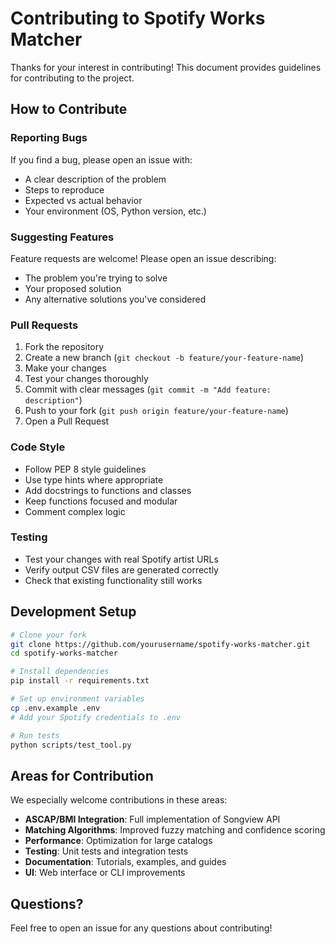 # Contributing to Spotify Works Matcher

Thanks for your interest in contributing! This document provides guidelines for contributing to the project.

## How to Contribute

### Reporting Bugs

If you find a bug, please open an issue with:
- A clear description of the problem
- Steps to reproduce
- Expected vs actual behavior
- Your environment (OS, Python version, etc.)

### Suggesting Features

Feature requests are welcome! Please open an issue describing:
- The problem you're trying to solve
- Your proposed solution
- Any alternative solutions you've considered

### Pull Requests

1. Fork the repository
2. Create a new branch (`git checkout -b feature/your-feature-name`)
3. Make your changes
4. Test your changes thoroughly
5. Commit with clear messages (`git commit -m "Add feature: description"`)
6. Push to your fork (`git push origin feature/your-feature-name`)
7. Open a Pull Request

### Code Style

- Follow PEP 8 style guidelines
- Use type hints where appropriate
- Add docstrings to functions and classes
- Keep functions focused and modular
- Comment complex logic

### Testing

- Test your changes with real Spotify artist URLs
- Verify output CSV files are generated correctly
- Check that existing functionality still works

## Development Setup

```bash
# Clone your fork
git clone https://github.com/yourusername/spotify-works-matcher.git
cd spotify-works-matcher

# Install dependencies
pip install -r requirements.txt

# Set up environment variables
cp .env.example .env
# Add your Spotify credentials to .env

# Run tests
python scripts/test_tool.py
```

## Areas for Contribution

We especially welcome contributions in these areas:

- **ASCAP/BMI Integration**: Full implementation of Songview API
- **Matching Algorithms**: Improved fuzzy matching and confidence scoring
- **Performance**: Optimization for large catalogs
- **Testing**: Unit tests and integration tests
- **Documentation**: Tutorials, examples, and guides
- **UI**: Web interface or CLI improvements

## Questions?

Feel free to open an issue for any questions about contributing!
